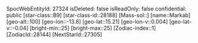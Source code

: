﻿---
location: [15.21,-13.8,100]
type: Station
tags:
- astro/Star

---
SpocWebEntityId: 27324
isDeleted: false
isReadOnly: false
confidential: public
[star-class::B9]
[star-class-id::28188]
[Mass-sol::]
[name::Markab]
[geo-alt::100]
[geo-lon::-13.8]
[geo-lat::15.21]
[geo-lon-v::0.004]
[geo-lat-v::-0.04]
[bright-min::25]
[bright-max::25]
[Zodiac-index::1]
[ZodiacId::28144]
[NextStarId::27305]

